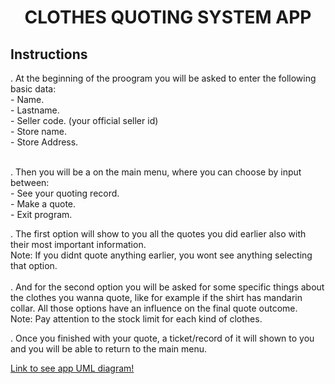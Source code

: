 <h1 align="center"> CLOTHES QUOTING SYSTEM APP </h1> 

## <h2> Instructions </h2>

. At the beginning of the proogram you will be asked to enter the following basic data:<br>
<span>  - Name.<br>
<span>  - Lastname.<br>
<span>  - Seller code. (your official seller id)<br>
<span>  - Store name.<br>
<span>  - Store Address.<br>
<br>

. Then you will be a on the main menu, where you can choose by input between:<br>
<span>  - See your quoting record.<br>
<span>  - Make a quote.<br>
<span>  - Exit program.<br>

. The first option will show to you all the quotes you did earlier also with their most important information.<br>
Note: If you didnt quote anything earlier, you wont see anything selecting that option.<br>
<br>
. And for the second option you will be asked for some specific things about the clothes you wanna quote, like for example if the shirt has mandarin collar. All those options have an influence on the final quote outcome.<br>
Note: Pay attention to the stock limit for each kind of clothes.<br>

. Once you finished with your quote, a ticket/record of it will shown to you and you will be able to return to the main menu.<br>

<a href="https://www.figma.com/file/s1Jhrh7pQf3ovJkI9hBg7Y/Desafio-Final-C%2B%2B---Quark-Academy?node-id=0%3A1&t=0RVyfBtIbUb0ppK2-1">Link to see app UML diagram!</a> 